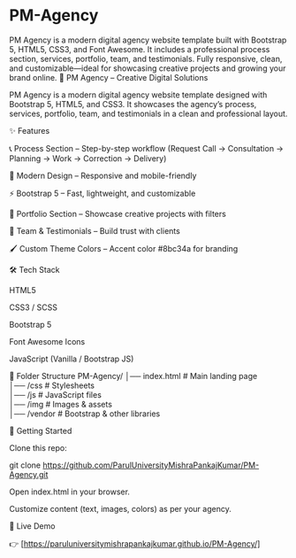 # PM-Agency
PM Agency is a modern digital agency website template built with Bootstrap 5, HTML5, CSS3, and Font Awesome. It includes a professional process section, services, portfolio, team, and testimonials. Fully responsive, clean, and customizable—ideal for showcasing creative projects and growing your brand online.
🚀 PM Agency – Creative Digital Solutions

PM Agency is a modern digital agency website template designed with Bootstrap 5, HTML5, and CSS3.
It showcases the agency’s process, services, portfolio, team, and testimonials in a clean and professional layout.

✨ Features

📞 Process Section – Step-by-step workflow (Request Call → Consultation → Planning → Work → Correction → Delivery)

🎨 Modern Design – Responsive and mobile-friendly

⚡ Bootstrap 5 – Fast, lightweight, and customizable

💼 Portfolio Section – Showcase creative projects with filters

👥 Team & Testimonials – Build trust with clients

🖌️ Custom Theme Colors – Accent color #8bc34a for branding

🛠️ Tech Stack

HTML5

CSS3 / SCSS

Bootstrap 5

Font Awesome Icons

JavaScript (Vanilla / Bootstrap JS)

📂 Folder Structure
PM-Agency/
│── index.html         # Main landing page  
│── /css               # Stylesheets  
│── /js                # JavaScript files  
│── /img               # Images & assets  
│── /vendor            # Bootstrap & other libraries  

🚀 Getting Started

Clone this repo:

git clone https://github.com/ParulUniversityMishraPankajKumar/PM-Agency.git


Open index.html in your browser.

Customize content (text, images, colors) as per your agency.

📌 Live Demo

👉 [https://paruluniversitymishrapankajkumar.github.io/PM-Agency/]
